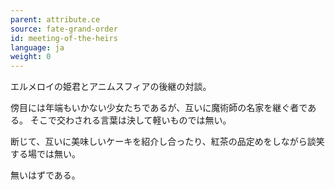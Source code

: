 ```yaml
---
parent: attribute.ce
source: fate-grand-order
id: meeting-of-the-heirs
language: ja
weight: 0
---
```


エルメロイの姫君とアニムスフィアの後継の対談。

傍目には年端もいかない少女たちであるが、互いに魔術師の名家を継ぐ者である。
そこで交わされる言葉は決して軽いものでは無い。

断じて、互いに美味しいケーキを紹介し合ったり、紅茶の品定めをしながら談笑する場では無い。

無いはずである。
